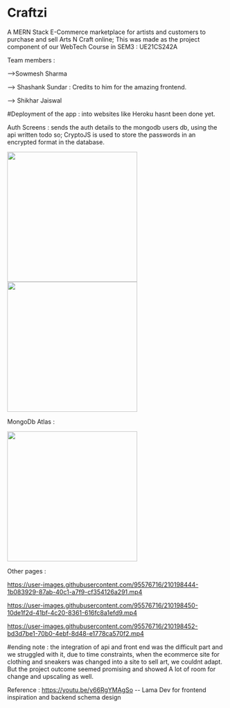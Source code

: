 # Craftzi
A MERN Stack E-Commerce marketplace for artists and customers to purchase and sell Arts N Craft online; This was made as the project component of our WebTech Course in SEM3 : UE21CS242A

Team members : 

-->Sowmesh Sharma

--> Shashank Sundar : Credits to him for the amazing frontend.

--> Shikhar Jaiswal

#Deployment of the app : into websites like Heroku hasnt been done yet.

Auth Screens : sends the auth details to the mongodb users db, using the api written todo so; CryptoJS is used to store the passwords in an encrypted format in the database.
<p>
<img src="https://user-images.githubusercontent.com/95576716/210198424-83fc1a28-3534-4906-a407-ef97c0c6afd7.png" width="300">
<img src="https://user-images.githubusercontent.com/95576716/210198433-9fa9a731-31d5-4015-b2b4-3a59ba87e017.png" width="300">
</p>


MongoDb Atlas : 

<img src="https://user-images.githubusercontent.com/95576716/210198458-013d8b62-751c-4a2e-af82-078f16443c19.png" width="300">

Other pages : 

https://user-images.githubusercontent.com/95576716/210198444-1b083929-87ab-40c1-a7f9-cf354126a291.mp4



https://user-images.githubusercontent.com/95576716/210198450-10de1f2d-41bf-4c20-8361-616fc8a1efd9.mp4



https://user-images.githubusercontent.com/95576716/210198452-bd3d7be1-70b0-4ebf-8d48-e1778ca570f2.mp4


#ending note : the integration of api and front end was the difficult part and we struggled with it, due to time constraints, when the ecommerce site for clothing and sneakers was changed into a site to sell art, we couldnt adapt. 
But the project outcome seemed promising and showed A lot of room for change and upscaling as well.

Reference : https://youtu.be/y66RgYMAgSo -- Lama Dev for frontend inspiration and backend schema design
